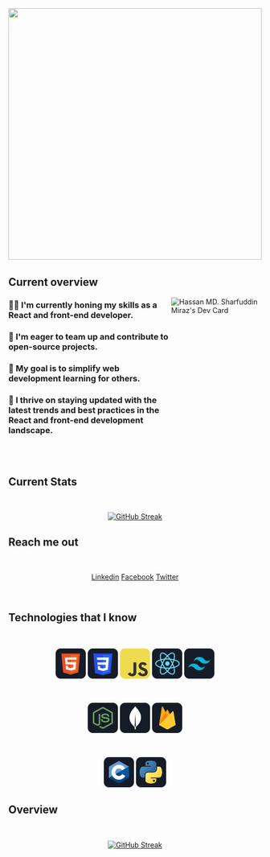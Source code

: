 <a href="https://www.linkedin.com/in/hassan-md-sharfuddin-miraz-51b254172">
<img width="100%" height="500" src="/assets/banner/I.gif" />
</a>

##  Current overview

<div align="left">
<a href="https://app.daily.dev/hmsmiraz"><img align="right" src="https://api.daily.dev/devcards/40a1693933f34db4ac5564198bc1341f.png?r=foh" width="180" height="280" alt="Hassan MD. Sharfuddin Miraz's Dev Card"/></a>
</div>

### 👩‍💻 I'm currently honing my skills as a React and front-end developer.
### 🤝 I'm eager to team up and contribute to open-source projects.
### 🧠 My goal is to simplify web development learning for others. 
### 🚀 I thrive on staying updated with the latest trends and best practices in the React and front-end development landscape.

<br />


<br />

## Current Stats

<br />
<p align="center">
  <a href="https://git.io/streak-stats"><img src="https://github-readme-streak-stats.herokuapp.com?user=hmsmiraz&theme=blux&date_format=j%20M%5B%20Y%5D" alt="GitHub Streak" /></a>
</p>

## Reach me out

<br />
<p align="center">
<a href="https://www.linkedin.com/in/hassan-md-sharfuddin-miraz-51b254172/">Linkedin</a>
<a href="https://www.facebook.com/hassanmdsharfuddin.miraz.9">Facebook</a>
<a href="https://twitter.com/hmsmiraz">Twitter</a>
</p>
<br />

## Technologies that I know

<br>
<p align="center">
<img src="/assets/icon/HTML.png"/>
<img src="/assets/icon/css.png"/>
<img src="/assets/icon/JavaScript.png"/>
<img src="/assets/icon/react.png"/>
<img src="/assets/icon/tailwind.png"/>

</p>
<br>
<p align="center">
<img src="/assets/icon/node.png"/>
<img src="/assets/icon/mongo.png"/>
<img src="/assets/icon/firebase.png"/>
</p>
<br>
<p align="center">
<img src="/assets/icon/c.png"/>
<img src="/assets/icon/python.png"/>
</p>

## Overview

<br />
<p align="center">
  <a href="https://git.io/streak-stats"><img src="http://github-profile-summary-cards.vercel.app/api/cards/profile-details?username=hmsmiraz&theme=nord_bright" alt="GitHub Streak" /></a>
</p>


